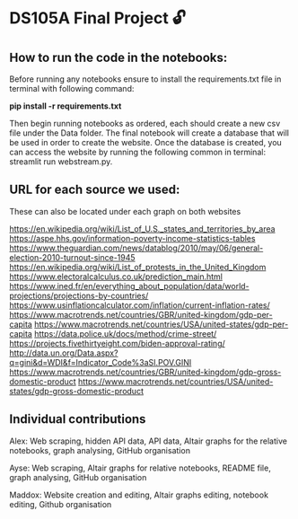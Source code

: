 # DS105A Final Project 🔓

## How to run the code in the notebooks:

Before running any notebooks ensure to install the requirements.txt file in terminal with following command: 

**pip install -r requirements.txt**

Then begin running notebooks as ordered, each should create a new csv file under the Data folder. The final notebook will create a database that will be used in order to create the website. Once the database is created, you can access the website by running the following common in terminal: streamlit run webstream.py.

## URL for each source we used:
These can also be located under each graph on both websites

https://en.wikipedia.org/wiki/List_of_U.S._states_and_territories_by_area
https://aspe.hhs.gov/information-poverty-income-statistics-tables
https://www.theguardian.com/news/datablog/2010/may/06/general-election-2010-turnout-since-1945
https://en.wikipedia.org/wiki/List_of_protests_in_the_United_Kingdom
https://www.electoralcalculus.co.uk/prediction_main.html
https://www.ined.fr/en/everything_about_population/data/world-projections/projections-by-countries/
https://www.usinflationcalculator.com/inflation/current-inflation-rates/
https://www.macrotrends.net/countries/GBR/united-kingdom/gdp-per-capita
https://www.macrotrends.net/countries/USA/united-states/gdp-per-capita 
https://data.police.uk/docs/method/crime-street/ 
https://projects.fivethirtyeight.com/biden-approval-rating/ 
http://data.un.org/Data.aspx?q=gini&d=WDI&f=Indicator_Code%3aSI.POV.GINI
https://www.macrotrends.net/countries/GBR/united-kingdom/gdp-gross-domestic-product
https://www.macrotrends.net/countries/USA/united-states/gdp-gross-domestic-product



## Individual contributions
Alex: Web scraping, hidden API data, API data, Altair graphs for the relative notebooks, graph analysing, GitHub organisation

Ayse: Web scraping, Altair graphs for relative notebooks, README file, graph analysing, GitHub organisation

Maddox: Website creation and editing, Altair graphs editing, notebook editing, Github organisation 
